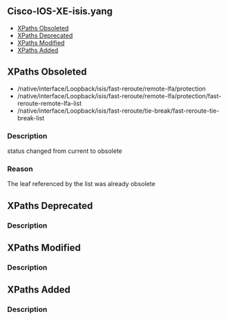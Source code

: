 ## Cisco-IOS-XE-isis.yang


- [XPaths Obsoleted](#xpaths-obsoleted)
- [XPaths Deprecated](#xpaths-deprecated)
- [XPaths Modified](#xpaths-modified)
- [XPaths Added](#xpaths-added)

## XPaths Obsoleted

- /native/interface/Loopback/isis/fast-reroute/remote-lfa/protection
- /native/interface/Loopback/isis/fast-reroute/remote-lfa/protection/fast-reroute-remote-lfa-list
- /native/interface/Loopback/isis/fast-reroute/tie-break/fast-reroute-tie-break-list

### Description

status changed from current to obsolete

### Reason

The leaf referenced by the list was already obsolete

## XPaths Deprecated

### Description

## XPaths Modified

### Description

## XPaths Added

### Description
